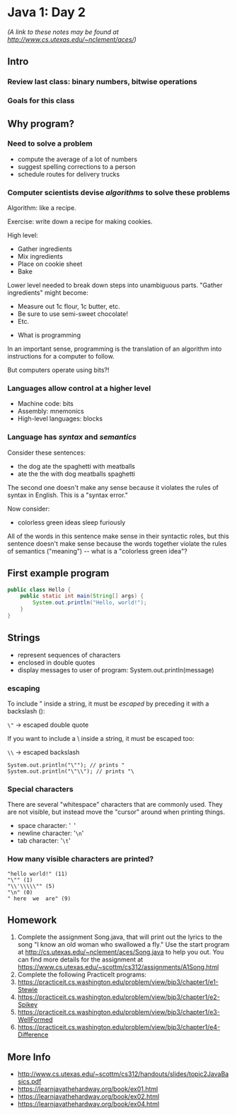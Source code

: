 # Java 1: Day 2
*(A link to these notes may be found at http://www.cs.utexas.edu/~nclement/aces/)*

## Intro

### Review last class: binary numbers, bitwise operations

### Goals for this class

## Why program?

### Need to solve a problem

- compute the average of a lot of numbers
- suggest spelling corrections to a person
- schedule routes for delivery trucks

### Computer scientists devise *algorithms* to solve these problems

Algorithm: like a recipe.

Exercise: write down a recipe for making cookies.

High level:
- Gather ingredients
- Mix ingredients
- Place on cookie sheet
- Bake

Lower level needed to break down steps into unambiguous parts. "Gather
ingredients" might become:
- Measure out 1c flour, 1c butter, etc.
- Be sure to use semi-sweet chocolate!
- Etc.
* What is programming

In an important sense, programming is the translation of an algorithm into
instructions for a computer to follow.

But computers operate using bits?!

### Languages allow control at a higher level

- Machine code: bits
- Assembly: mnemonics
- High-level languages: blocks

### Language has *syntax* and *semantics*

Consider these sentences:
- the dog ate the spaghetti with meatballs
- ate the the with dog meatballs spaghetti

The second one doesn't make any sense because it violates the rules of syntax in
English. This is a "syntax error."

Now consider:
- colorless green ideas sleep furiously

All of the words in this sentence make sense in their syntactic roles, but this
sentence doesn't make sense because the words together violate the rules of
semantics ("meaning") -- what is a "colorless green idea"?

## First example program

```java
public class Hello {
    public static int main(String[] args) {
        System.out.println("Hello, world!");
    }
}
```

## Strings

- represent sequences of characters
- enclosed in double quotes
- display messages to user of program: System.out.println(message)

### escaping

To include " inside a string, it must be *escaped* by preceding it with a
backslash (\):

`\"` -> escaped double quote

If you want to include a \ inside a string, it must be escaped too:

`\\` -> escaped backslash
```
System.out.println("\""); // prints "
System.out.println("\"\\"); // prints "\
```
### Special characters

There are several "whitespace" characters that are commonly used. They are not
visible, but instead move the "cursor" around when printing things.

- space character: '` `'
- newline character: '`\n`'
- tab character: '`\t`'

### How many visible characters are printed?

    "hello world!" (11)
    "\"" (1)
    "\\'\\\\\"" (5)
    "\n" (0)
    " here  we  are" (9)

## Homework
1. Complete the assignment Song.java, that will print out the lyrics to the song "I know an old woman who swallowed a fly." Use the start program at http://cs.utexas.edu/~nclement/aces/Song.java to help you out. You can find more details for the assignment at https://www.cs.utexas.edu/~scottm/cs312/assignments/A1Song.html
2. Complete the following PracticeIt programs:
  1. https://practiceit.cs.washington.edu/problem/view/bjp3/chapter1/e1-Stewie
  2. https://practiceit.cs.washington.edu/problem/view/bjp3/chapter1/e2-Spikey
  3. https://practiceit.cs.washington.edu/problem/view/bjp3/chapter1/e3-WellFormed
  4. https://practiceit.cs.washington.edu/problem/view/bjp3/chapter1/e4-Difference

## More Info

- http://www.cs.utexas.edu/~scottm/cs312/handouts/slides/topic2JavaBasics.pdf
- https://learnjavathehardway.org/book/ex01.html
- https://learnjavathehardway.org/book/ex02.html
- https://learnjavathehardway.org/book/ex04.html
